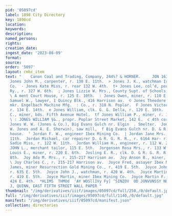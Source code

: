 ```yaml
---
pid: '05097cd'
label: 1898 City Directory
key: 1898cd
location: 
keywords: 
description: 
named_persons: 
rights: 
creation_date: 
ingest_date: '2023-08-09'
format: 
source: 
order: '5097'
layout: cmhc_item
text: "    Canon Coal and Trading, Company, 244%? & HORNER.     JON 163 JOY     E
  Jones John M., carpenter, r. 130 E. 11th.  > Jones J. K., watchman Iron Silver Mining
  Co.  - Jones Kate Miss, r. rear 132 W. 4th.  t+ Jones Lee, col’d, porter Colo. Mid.
  Ry., r. 327 W. 6th.  ; Jones Lizzie W. Mrs., County Supt. of Schools, office base-
  \ A ment Court House, r. 125 E. 10th.  : Jones Owen, miner, r. 110 E. vd.  ; Jones
  Samuel W., lawyer, 1 Quincy Blk., 416 Harrison av.  © Jones Theodore N., boiler
  mkr. Engelbach Machine Mfg.  : Co., r. 318 N. Poplar.  F Jones Victoria Mrs., col’d,
  r. 134 E. 14th.  e Jones William, clk. G. G. Della, r. 129 E. 10th.  . Jones William
  C., miner, bds. Fifth Avenue Hotel.  tf Jones William P., miner, r. 1144 E. 9th.
  \ : JONES WILLIAM §&., propr. Poplar Street Market, 142 E.  c 4th cor. Poplar.  -
  Jones W. W. (Jones & Co.), Big Evans Gulch nr. Elgin  . Smelter.  Jones & Co. (W.
  W. Jones and A. E. Sherwin), saw mill,  f Big Evans Gulch nr. D. & R. G. R. R. round
  house.  ‘ Jordan F. W., engineer Ibex Mining Co.  | Jordan Jane Mrs., r. 122 W.
  11th.  Jordan Michael, car repairer D. & R. G. R. R., r. 6164 Har- rison av. |  Jordan
  Sadie Miss, r. 122 W. 11th.  Jordan William H., engineer, r. 112 W. 2d.  JORGENSEN
  JOHN L., merchant tailor, 115 E. 5th.  Jorgensen Rosa Mrs., r. 133 W. 4th.  Jorstad
  Louis E., miner, r. 220 E. 6th.  Josling E. R., clk. D. & R. G. R. R., r. 140 E.
  8th.  Joy Ada M. Mrs., r. 215-217 Harrison av.  Joy Anson B., miner, r. 137 Plum.
  \ Joy Charles C., r. 215-217 Harrison av.  Joyce Fred, assayer Ibex Mining Co.  Joyce
  James, miner Resurrection Gold Mining Co., r. 419 E. 5th.  Joyce John F., engineer,
  r. 635 E. 5th.  Joyce John J., watchman, r. 420 W. 4th.  Joyce Martin, blksmith,
  r. 419 E. 5th.  Joyce Martin, miner Ibex Mining Co.  Joyce Martin F., miner, r.
  424 E. 4th.  *HLIMS  THMOd  ‘AY WOSllIVy Fy] ‘SINZOV  OD JONVUNSSY NUSHLYON  J.
  J, QUINN, EAST FIFTH STREET WALL PAPER "
thumbnail: "/img/derivatives/iiif/images/05097cd/full/250,/0/default.jpg"
full: "/img/derivatives/iiif/images/05097cd/full/1140,/0/default.jpg"
manifest: "/img/derivatives/iiif/05097cd/manifest.json"
collection: directories
---
```

